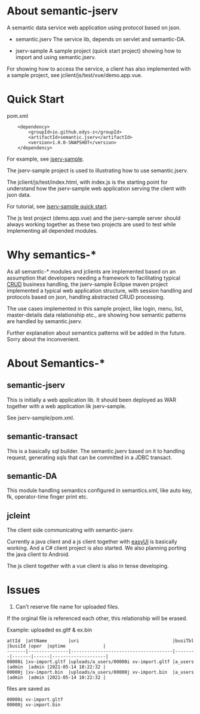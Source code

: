 # About semantic-jserv
A semantic data service web application using protocol based on json.

- semantic.jserv
The service lib, depends on servlet and semantic-DA.

- jserv-sample
A sample project (quick start project) showing how to import and using semantic.jserv.

For showing how to access the service, a client has also implemented with a sample project, see jclient/js/test/vue/demo.app.vue.

# Quick Start

pom.xml

~~~
    <dependency>
        <groupId>io.github.odys-z</groupId>
        <artifactId>semantic.jserv</artifactId>
        <version>1.0.0-SNAPSHOT</version>
    </dependency>
~~~

For example, see [jserv-sample](https://github.com/odys-z/semantic-jserv/tree/master/jserv-sample).

The jserv-sample project is used to illustrating how to use semantic.jserv.

The jclient/js/test/index.html, with index.js is the starting point for understand how the jserv-sample web application serving the client with json data.

For tutorial, see [jserv-sample quick start](https://odys-z.github.io/Anclient/starter/jsample.html#jsample-quick-start).

The js test project (demo.app.vue) and the jserv-sample server should always working together as these two projects are used to test while implementing all depended modules.

# Why semantics-*
As all semantic-* modules and jclients are implemented based on an assumption that developers needing a framework to facilitating typical [CRUD](https://en.wikipedia.org/wiki/Create,_read,_update_and_delete) business handling, the jserv-sample Eclipse maven project implemented a typical web application structure, with session handling and protocols based on json, handling abstracted CRUD processing.

The use cases implemented in this sample project, like login, menu, list, master-details data relationship etc., are showing how semantic patterns are handled by semantic.jserv.

Further explanation about semantics patterns will be added in the future. Sorry about the inconvenient.

# About Semantics-*

## semantic-jserv

This is initially a web application lib. It should been deployed as WAR together with a web application lik jserv-sample.

See jserv-sample/pom.xml.

## semantic-transact

This is a basically sql builder. The semantic.jserv based on it to handling request, generating sqls that can be committed in a JDBC transact.

## semantic-DA

This module handling semantics configured in semantics.xml, like auto key, fk, operator-time finger print etc.

## jcleint

The client side communicating with semantic-jserv.

Currently a java client and a js client together with [easyUI](https://www.jeasyui.com) is basically working. And a C# client project is also started. We also planning porting the java client to Android.

The js client together with a vue client is also in tense developing.

# Issues

1. Can't reserve file name for uploaded files.

If the orginal file is referenced each other, this relationship will be erased.

Example: uploaded ex.gltf & ex.bin

```
attId  |attName        |uri                                   |busiTbl |busiId |oper  |optime              |
-------|---------------|--------------------------------------|--------|-------|------|--------------------|
00000i |xv-import.gltf |uploads/a_users/00000i xv-import.gltf |a_users |admin  |admin |2021-05-14 10:22:32 |
00000j |xv-import.bin  |uploads/a_users/00000j xv-import.bin  |a_users |admin  |admin |2021-05-14 10:22:32 |
```

files are saved as
```
00000i xv-import.gltf
00000j xv-import.bin
```
